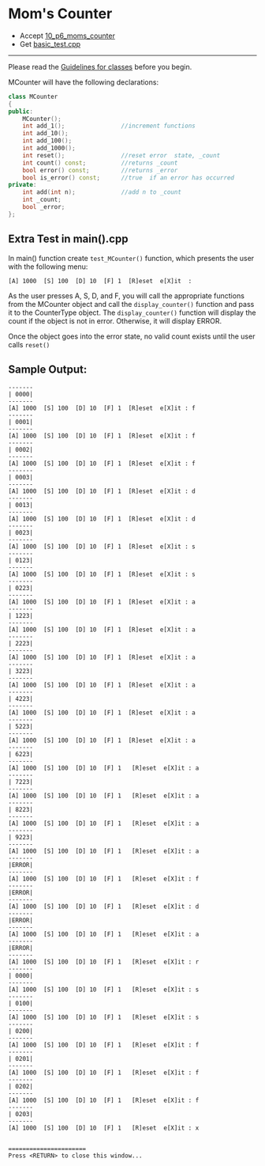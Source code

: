 # Mom's Counter

- Accept [10_p6_moms_counter](https://classroom.github.com/a/rkyf-f_J)
- Get [basic_test.cpp](basic_test.cpp)

---

Please read the [Guidelines for classes](https://docs.google.com/document/d/1dkqJa-h6e-GmlNwc-zgX7IPTrU8YJNMLrbrLS8idU3k/edit?usp=sharing) before you begin. 

MCounter will have the following declarations:

```c++
class MCounter
{
public:
    MCounter();
    int add_1();                //increment functions
    int add_10();
    int add_100();
    int add_1000();
    int reset();                //reset error  state, _count
    int count() const;          //returns _count
    bool error() const;         //returns _error
    bool is_error() const;      //true  if an error has occurred
private:
    int add(int n);             //add n to _count
    int _count;
    bool _error;
};
```

## Extra Test in main().cpp

In main() function create `test_MCounter()` function, which presents the user with the following menu:

```
[A] 1000  [S] 100  [D] 10  [F] 1  [R]eset  e[X]it  :
```

As the user presses A, S, D, and F, you will call the appropriate functions from the MCounter object and call the `display_counter()` function and pass it to the CounterType object. The `display_counter()` function will display the count if the object is not in error. Otherwise, it will display ERROR.

Once the object goes into the error state, no valid count exists until the user calls `reset()`


## Sample Output:

```
-------
| 0000|
-------
[A] 1000  [S] 100  [D] 10  [F] 1  [R]eset  e[X]it : f
-------
| 0001|
-------
[A] 1000  [S] 100  [D] 10  [F] 1  [R]eset  e[X]it : f
-------
| 0002|
-------
[A] 1000  [S] 100  [D] 10  [F] 1  [R]eset  e[X]it : f
-------
| 0003|
-------
[A] 1000  [S] 100  [D] 10  [F] 1  [R]eset  e[X]it : d
-------
| 0013|
-------
[A] 1000  [S] 100  [D] 10  [F] 1  [R]eset  e[X]it : d
-------
| 0023|
-------
[A] 1000  [S] 100  [D] 10  [F] 1  [R]eset  e[X]it : s
-------
| 0123|
-------
[A] 1000  [S] 100  [D] 10  [F] 1  [R]eset  e[X]it : s
-------
| 0223|
-------
[A] 1000  [S] 100  [D] 10  [F] 1  [R]eset  e[X]it : a
-------
| 1223|
-------
[A] 1000  [S] 100  [D] 10  [F] 1  [R]eset  e[X]it : a
-------
| 2223|
-------
[A] 1000  [S] 100  [D] 10  [F] 1  [R]eset  e[X]it : a
-------
| 3223|
-------
[A] 1000  [S] 100  [D] 10  [F] 1  [R]eset  e[X]it : a
-------
| 4223|
-------
[A] 1000  [S] 100  [D] 10  [F] 1  [R]eset  e[X]it : a
-------
| 5223|
-------
[A] 1000  [S] 100  [D] 10  [F] 1  [R]eset  e[X]it : a
-------
| 6223|
-------
[A] 1000  [S] 100  [D] 10  [F] 1   [R]eset  e[X]it : a
-------
| 7223|
-------
[A] 1000  [S] 100  [D] 10  [F] 1   [R]eset  e[X]it : a
-------
| 8223|
-------
[A] 1000  [S] 100  [D] 10  [F] 1   [R]eset  e[X]it : a
-------
| 9223|
-------
[A] 1000  [S] 100  [D] 10  [F] 1   [R]eset  e[X]it : a
-------
|ERROR|
-------
[A] 1000  [S] 100  [D] 10  [F] 1   [R]eset  e[X]it : f
-------
|ERROR|
-------
[A] 1000  [S] 100  [D] 10  [F] 1   [R]eset  e[X]it : d
-------
|ERROR|
-------
[A] 1000  [S] 100  [D] 10  [F] 1   [R]eset  e[X]it : a
-------
|ERROR|
-------
[A] 1000  [S] 100  [D] 10  [F] 1   [R]eset  e[X]it : r
-------
| 0000|
-------
[A] 1000  [S] 100  [D] 10  [F] 1   [R]eset  e[X]it : s
-------
| 0100|
-------
[A] 1000  [S] 100  [D] 10  [F] 1   [R]eset  e[X]it : s
-------
| 0200|
-------
[A] 1000  [S] 100  [D] 10  [F] 1   [R]eset  e[X]it : f
-------
| 0201|
-------
[A] 1000  [S] 100  [D] 10  [F] 1   [R]eset  e[X]it : f
-------
| 0202|
-------
[A] 1000  [S] 100  [D] 10  [F] 1   [R]eset  e[X]it : f
-------
| 0203|
-------
[A] 1000  [S] 100  [D] 10  [F] 1   [R]eset  e[X]it : x


======================
Press <RETURN> to close this window...
```